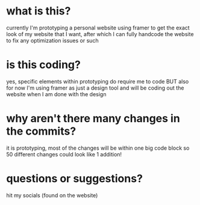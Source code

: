 # what is this?

currently I'm prototyping a personal website using framer to get the exact look of my website that I want, after which I can fully handcode the website to fix any optimization issues or such

# is this coding?

yes, specific elements within prototyping do require me to code BUT also for now I'm using framer as just a design tool and will be coding out the website when I am done with the design

# why aren't there many changes in the commits?

it is prototyping, most of the changes will be within one big code block so 50 different changes could look like 1 addition!

# questions or suggestions?

hit my socials (found on the website)
